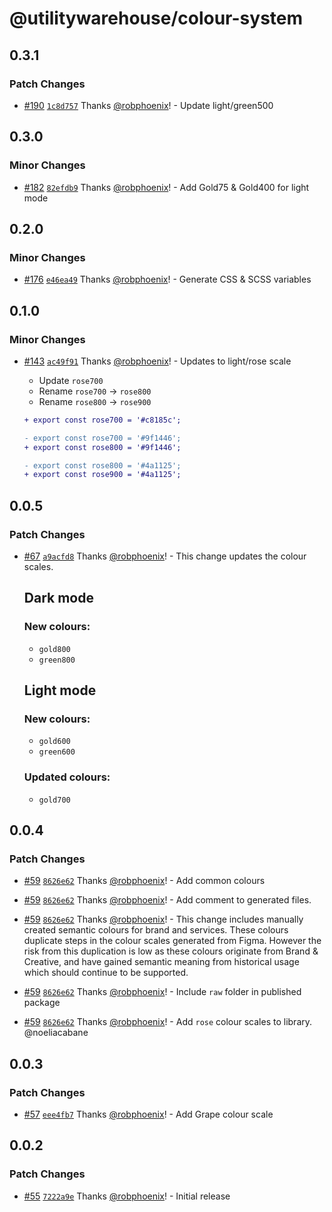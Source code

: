 # @utilitywarehouse/colour-system

## 0.3.1

### Patch Changes

- [#190](https://github.com/utilitywarehouse/design-systems/pull/190) [`1c8d757`](https://github.com/utilitywarehouse/design-systems/commit/1c8d7572c1891bd1ec0c4fc2cba04d26333570fc) Thanks [@robphoenix](https://github.com/robphoenix)! - Update light/green500

## 0.3.0

### Minor Changes

- [#182](https://github.com/utilitywarehouse/design-systems/pull/182) [`82efdb9`](https://github.com/utilitywarehouse/design-systems/commit/82efdb98d664805d4bfc3a5f6a5741004e01b8f6) Thanks [@robphoenix](https://github.com/robphoenix)! - Add Gold75 & Gold400 for light mode

## 0.2.0

### Minor Changes

- [#176](https://github.com/utilitywarehouse/design-systems/pull/176) [`e46ea49`](https://github.com/utilitywarehouse/design-systems/commit/e46ea49e84b95653787114ce1b5ab42dd82bfeac) Thanks [@robphoenix](https://github.com/robphoenix)! - Generate CSS & SCSS variables

## 0.1.0

### Minor Changes

- [#143](https://github.com/utilitywarehouse/design-systems/pull/143) [`ac49f91`](https://github.com/utilitywarehouse/design-systems/commit/ac49f91e779cd46344acd7b669200cf98ebcced4) Thanks [@robphoenix](https://github.com/robphoenix)! - Updates to light/rose scale

  - Update `rose700`
  - Rename `rose700` -> `rose800`
  - Rename `rose800` -> `rose900`

  ```diff
  + export const rose700 = '#c8185c';

  - export const rose700 = '#9f1446';
  + export const rose800 = '#9f1446';

  - export const rose800 = '#4a1125';
  + export const rose900 = '#4a1125';
  ```

## 0.0.5

### Patch Changes

- [#67](https://github.com/utilitywarehouse/design-systems/pull/67) [`a9acfd8`](https://github.com/utilitywarehouse/design-systems/commit/a9acfd8e899f21e11eb45178749be94ad6c2349b) Thanks [@robphoenix](https://github.com/robphoenix)! - This change updates the colour scales.

  ## Dark mode

  ### New colours:

  - `gold800`
  - `green800`

  ## Light mode

  ### New colours:

  - `gold600`
  - `green600`

  ### Updated colours:

  - `gold700`

## 0.0.4

### Patch Changes

- [#59](https://github.com/utilitywarehouse/design-systems/pull/59) [`8626e62`](https://github.com/utilitywarehouse/design-systems/commit/8626e627b423659481a59c4c56a2310cdd10bb9f) Thanks [@robphoenix](https://github.com/robphoenix)! - Add common colours

- [#59](https://github.com/utilitywarehouse/design-systems/pull/59) [`8626e62`](https://github.com/utilitywarehouse/design-systems/commit/8626e627b423659481a59c4c56a2310cdd10bb9f) Thanks [@robphoenix](https://github.com/robphoenix)! - Add comment to generated files.

- [#59](https://github.com/utilitywarehouse/design-systems/pull/59) [`8626e62`](https://github.com/utilitywarehouse/design-systems/commit/8626e627b423659481a59c4c56a2310cdd10bb9f) Thanks [@robphoenix](https://github.com/robphoenix)! - This change includes manually created semantic colours for brand and services. These colours duplicate steps in the colour scales generated from Figma. However the risk from this duplication is low as these colours originate from Brand & Creative, and have gained semantic meaning from historical usage which should continue to be supported.

- [#59](https://github.com/utilitywarehouse/design-systems/pull/59) [`8626e62`](https://github.com/utilitywarehouse/design-systems/commit/8626e627b423659481a59c4c56a2310cdd10bb9f) Thanks [@robphoenix](https://github.com/robphoenix)! - Include `raw` folder in published package

- [#59](https://github.com/utilitywarehouse/design-systems/pull/59) [`8626e62`](https://github.com/utilitywarehouse/design-systems/commit/8626e627b423659481a59c4c56a2310cdd10bb9f) Thanks [@robphoenix](https://github.com/robphoenix)! - Add `rose` colour scales to library. @noeliacabane

## 0.0.3

### Patch Changes

- [#57](https://github.com/utilitywarehouse/design-systems/pull/57) [`eee4fb7`](https://github.com/utilitywarehouse/design-systems/commit/eee4fb743cfa077a1a62dbe39a368c3f09289af1) Thanks [@robphoenix](https://github.com/robphoenix)! - Add Grape colour scale

## 0.0.2

### Patch Changes

- [#55](https://github.com/utilitywarehouse/design-systems/pull/55) [`7222a9e`](https://github.com/utilitywarehouse/design-systems/commit/7222a9e4ad9c40d85b5e4024f1b78c7b3e029283) Thanks [@robphoenix](https://github.com/robphoenix)! - Initial release
